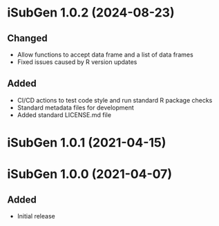 # iSubGen 1.0.2 (2024-08-23)

## Changed
* Allow functions to accept data frame and a list of data frames
* Fixed issues caused by R version updates

## Added
* CI/CD actions to test code style and run standard R package checks
* Standard metadata files for development
* Added standard LICENSE.md file

# iSubGen 1.0.1 (2021-04-15)


# iSubGen 1.0.0 (2021-04-07)

## Added
* Initial release
